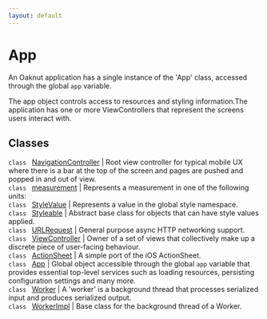 ```yaml
---
layout: default
---
```


# App

An Oaknut application has a single instance of the 'App' class, accessed through the global `app` variable.

The app object controls access to resources and styling information.The application has one or more ViewControllers that represent the screens users interact with.

## Classes

`class ` [NavigationController](todo) | 
Root view controller for typical mobile UX where there is a bar at the top of the screen and pages are pushed and popped in and out of view.     
`class ` [measurement](todo) | 
Represents a measurement in one of the following units:     
`class ` [StyleValue](todo) | 
Represents a value in the global style namespace.     
`class ` [Styleable](todo) | 
Abstract base class for objects that can have style values applied.     
`class ` [URLRequest](todo) | 
General purpose async HTTP networking support.     
`class ` [ViewController](todo) | 
Owner of a set of views that collectively make up a discrete piece of user-facing behaviour.     
`class ` [ActionSheet](todo) | 
A simple port of the iOS ActionSheet.     
`class ` [App](todo) | 
Global object accessible through the global `app` variable that provides essential top-level services such as loading resources, persisting configuration settings and many more.     
`class ` [Worker](todo) | 
A 'worker' is a background thread that processes serialized input and produces serialized output.     
`class ` [WorkerImpl](todo) | 
Base class for the background thread of a Worker.     
